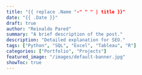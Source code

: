 ```yaml
---
title: "{{ replace .Name "-" " " | title }}"
date: "{{ .Date }}"
draft: true
author: "Reinaldo Pared"
summary: "A brief description of the post."
description: "Detailed explanation for SEO."
tags: ["Python", "SQL", "Excel", "Tableau", "R"]
categories: ["Portfolio", "Projects"]
featured_image: "/images/default-banner.jpg"
showToc: true
---
```

